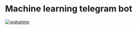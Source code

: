 # Machine learning telegram bot

[![wakatime](https://wakatime.com/badge/user/c23d0691-da7f-4c61-8aea-a3766d6fba39/project/018d2807-73ff-4d82-98c7-8d1b8386c5fb.svg?style=social)](https://wakatime.com/badge/user/c23d0691-da7f-4c61-8aea-a3766d6fba39/project/018d2807-73ff-4d82-98c7-8d1b8386c5fb)
